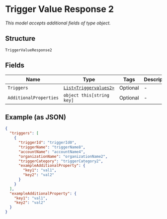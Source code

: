 
# Trigger Value Response 2

*This model accepts additional fields of type object.*

## Structure

`TriggerValueResponse2`

## Fields

| Name | Type | Tags | Description |
|  --- | --- | --- | --- |
| `Triggers` | [`List<Triggervalues2>`](../../doc/models/triggervalues-2.md) | Optional | - |
| `AdditionalProperties` | `object this[string key]` | Optional | - |

## Example (as JSON)

```json
{
  "triggers": [
    {
      "triggerId": "triggerId0",
      "triggerName": "triggerName8",
      "accountName": "accountName4",
      "organizationName": "organizationName2",
      "triggerCategory": "triggerCategory2",
      "exampleAdditionalProperty": {
        "key1": "val1",
        "key2": "val2"
      }
    }
  ],
  "exampleAdditionalProperty": {
    "key1": "val1",
    "key2": "val2"
  }
}
```

